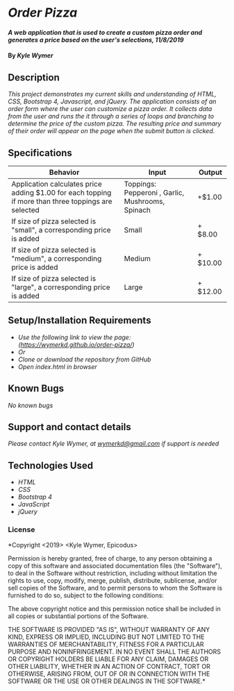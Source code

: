 # _Order Pizza_

#### _A web application that is used to create a custom pizza order and generates a price based on the user's selections, 11/8/2019_

#### By _**Kyle Wymer**_

## Description

_This project demonstrates my current skills and understanding of HTML, CSS, Bootstrap 4, Javascript, and jQuery. The application consists of an order form where the user can customize a pizza order. It collects data from the user and runs the it through a series of loops and branching to determine the price of the custom pizza. The resulting price and summary of their order will appear on the page when the submit button is clicked._


## Specifications

|  Behavior | Input  | Output  |
|---|---|---|
| Application calculates price adding $1.00 for each topping if more than three toppings are selected| Toppings: Pepperoni , Garlic, Mushrooms, Spinach | +$1.00|
| If size of pizza selected is "small", a corresponding price is added| Small | + $8.00|
| If size of pizza selected is "medium", a corresponding price is added| Medium | + $10.00|
| If size of pizza selected is "large", a corresponding price is added| Large | + $12.00|

## Setup/Installation Requirements
* _Use the following link to view the page: (https://wymerkd.github.io/order-pizza/)_
* _Or_
* _Clone or download the repository from GitHub_
* _Open index.html in browser_

## Known Bugs

_No known bugs_

## Support and contact details

_Please contact Kyle Wymer, at wymerkd@gmail.com if support is needed_

## Technologies Used

* _HTML_
* _CSS_
* _Bootstrap 4_
* _JavaScript_
* _jQuery_

### License

*Copyright <2019> <Kyle Wymer, Epicodus>

Permission is hereby granted, free of charge, to any person obtaining a copy of this software and associated documentation files (the "Software"), to deal in the Software without restriction, including without limitation the rights to use, copy, modify, merge, publish, distribute, sublicense, and/or sell copies of the Software, and to permit persons to whom the Software is furnished to do so, subject to the following conditions:

The above copyright notice and this permission notice shall be included in all copies or substantial portions of the Software.

THE SOFTWARE IS PROVIDED "AS IS", WITHOUT WARRANTY OF ANY KIND, EXPRESS OR IMPLIED, INCLUDING BUT NOT LIMITED TO THE WARRANTIES OF MERCHANTABILITY, FITNESS FOR A PARTICULAR PURPOSE AND NONINFRINGEMENT. IN NO EVENT SHALL THE AUTHORS OR COPYRIGHT HOLDERS BE LIABLE FOR ANY CLAIM, DAMAGES OR OTHER LIABILITY, WHETHER IN AN ACTION OF CONTRACT, TORT OR OTHERWISE, ARISING FROM, OUT OF OR IN CONNECTION WITH THE SOFTWARE OR THE USE OR OTHER DEALINGS IN THE SOFTWARE.*
